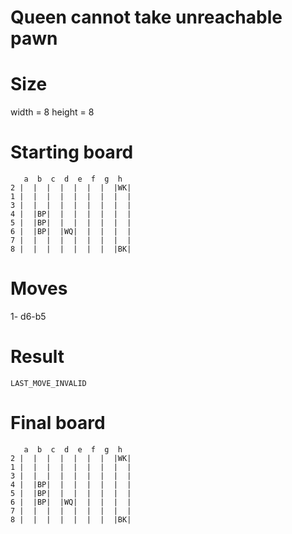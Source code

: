 # Queen cannot take unreachable pawn

# Size
width = 8
height = 8

# Starting board
```
   a  b  c  d  e  f  g  h
2 |  |  |  |  |  |  |  |WK|
1 |  |  |  |  |  |  |  |  |
3 |  |  |  |  |  |  |  |  |
4 |  |BP|  |  |  |  |  |  |
5 |  |BP|  |  |  |  |  |  |
6 |  |BP|  |WQ|  |  |  |  |
7 |  |  |  |  |  |  |  |  |
8 |  |  |  |  |  |  |  |BK|
```
# Moves
1- d6-b5



# Result
`LAST_MOVE_INVALID`

# Final board
```
   a  b  c  d  e  f  g  h
2 |  |  |  |  |  |  |  |WK|
1 |  |  |  |  |  |  |  |  |
3 |  |  |  |  |  |  |  |  |
4 |  |BP|  |  |  |  |  |  |
5 |  |BP|  |  |  |  |  |  |
6 |  |BP|  |WQ|  |  |  |  |
7 |  |  |  |  |  |  |  |  |
8 |  |  |  |  |  |  |  |BK|
```
